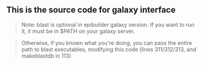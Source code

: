 ## This is the source code for galaxy interface

>Note: blast is optional in epibuilder galaxy version. If you want to run it, it must be in $PATH on your galaxy server. 

>Otherwise, if you known what you're doing, you can pass the entire path to blast executables, modifying this code (lines 311/312/313, and makeblastdb in 113)
